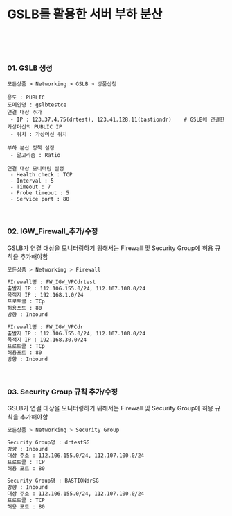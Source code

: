 <h1>GSLB를 활용한 서버 부하 분산</h1>
</br>
</br>
</br>

<h3>01. GSLB 생성</h3>

```baash
모든상품 > Networking > GSLB > 상품신청

용도 : PUBLIC
도메인명 : gslbtestce
연결 대상 추가
 - IP : 123.37.4.75(drtest), 123.41.128.11(bastiondr)    # GSLB에 연결한 가상머신의 PUBLIC IP
 - 위치 : 가상머신 위치

부하 분산 정책 설정
 - 알고리즘 : Ratio

연결 대상 모니터링 설정
 - Health check : TCP
 - Interval : 5
 - Timeout : 7
 - Probe timeout : 5
 - Service port : 80
```

</br>

<h3>02. IGW_Firewall_추가/수정</h3>

GSLB가 연결 대상을 모니터링하기 위해서는 Firewall 및 Security Group에 허용 규칙을 추가해야함

```bash
모든상품 > Networking > Firewall

FIrewall명 : FW_IGW_VPCdrtest
출발지 IP : 112.106.155.0/24, 112.107.100.0/24
목적지 IP : 192.168.1.0/24
프로토콜 : TCp
허용포트 : 80
방향 : Inbound

FIrewall명 : FW_IGW_VPCdr
출발지 IP : 112.106.155.0/24, 112.107.100.0/24
목적지 IP : 192.168.30.0/24
프로토콜 : TCp
허용포트 : 80
방향 : Inbound

```

</br>

<h3>03. Security Group 규칙 추가/수정</h3>

GSLB가 연결 대상을 모니터링하기 위해서는 Firewall 및 Security Group에 허용 규칙을 추가해야함

```bash
모든상품 > Networking > Security Group

Security Group명 : drtestSG
방향 : Inbound
대상 주소 : 112.106.155.0/24, 112.107.100.0/24
프로토콜 : TCP
허용 포트 : 80

Security Group명 : BASTIONdrSG
방향 : Inbound
대상 주소 : 112.106.155.0/24, 112.107.100.0/24
프로토콜 : TCP
허용 포트 : 80 
``` 
